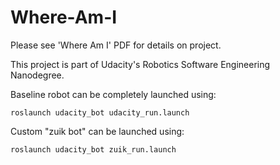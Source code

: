 # Where-Am-I

Please see 'Where Am I' PDF for details on project.

This project is part of Udacity's Robotics Software Engineering Nanodegree.

Baseline robot can be completely launched using:

```
roslaunch udacity_bot udacity_run.launch
```

Custom "zuik bot" can be launched using:

```
roslaunch udacity_bot zuik_run.launch
```
